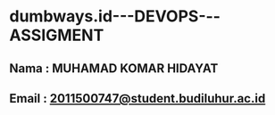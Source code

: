 # dumbways.id---DEVOPS---ASSIGMENT

## Nama : MUHAMAD KOMAR HIDAYAT

## Email : 2011500747@student.budiluhur.ac.id
